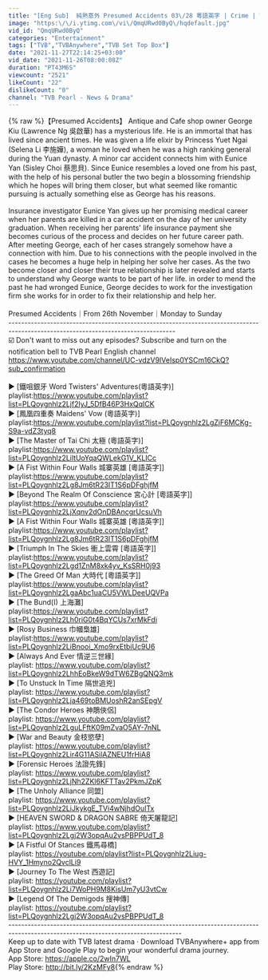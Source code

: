 ```yaml
---
title: "[Eng Sub]  純熟意外 Presumed Accidents 03\/28 粵語英字 | Crime | TVB Drama 2016"
image: "https:\/\/i.ytimg.com\/vi\/QmqURwd0ByQ\/hqdefault.jpg"
vid_id: "QmqURwd0ByQ"
categories: "Entertainment"
tags: ["TVB","TVBAnywhere","TVB Set Top Box"]
date: "2021-11-27T22:14:25+03:00"
vid_date: "2021-11-26T08:00:08Z"
duration: "PT43M6S"
viewcount: "2521"
likeCount: "22"
dislikeCount: "0"
channel: "TVB Pearl - News & Drama"
---
```

{% raw %}【Presumed Accidents】 Antique and Cafe shop owner George Kiu (Lawrence Ng 吳啟華) has a mysterious life. He is an immortal that has lived since ancient times. He was given a life elixir by Princess Yuet Ngai (Selena Li 李施嬅), a woman he loved when he was a high ranking general during the Yuan dynasty. A minor car accident connects him with Eunice Yan (Sisley Choi 蔡思貝). Since Eunice resembles a loved one from his past, with the help of his personal butler the two begin a blossoming friendship which he hopes will bring them closer, but what seemed like romantic pursuing is actually something else as George has his reasons.<br /><br />Insurance investigator Eunice Yan gives up her promising medical career when her parents are killed in a car accident on the day of her university graduation. When receiving her parents' life insurance payment she becomes curious of the process and decides on her future career path. After meeting George, each of her cases strangely somehow have a connection with him. Due to his connections with the people involved in the cases he becomes a huge help in helping her solve her cases. As the two become closer and closer their true relationship is later revealed and starts to understand why George wants to be part of her life. in order to mend the past he had wronged Eunice, George decides to work for the investigation firm she works for in order to fix their relationship and help her.<br /><br />Presumed Accidents｜From 26th November｜Monday to Sunday <br />----------------------------------------------------------------------------------------------------------------------------------<br />☑️ Don't want to miss out any episodes? Subscribe and turn on the notification bell to TVB Pearl English channel <a rel="nofollow" target="blank" href="https://www.youtube.com/channel/UC-vdzV9IVeIsp0YSCm16CkQ?sub_confirmation">https://www.youtube.com/channel/UC-vdzV9IVeIsp0YSCm16CkQ?sub_confirmation</a><br /><br />▶️ [鐵咀銀牙 Word Twisters' Adventures(粵語英字)] <br />playlist:<a rel="nofollow" target="blank" href="https://www.youtube.com/playlist?list=PLQoygnhlz2Ljf2lyJ_5DfB46P3HxQqICK">https://www.youtube.com/playlist?list=PLQoygnhlz2Ljf2lyJ_5DfB46P3HxQqICK</a><br />▶️ [鳳凰四重奏 Maidens' Vow (粵語英字)] <br />playlist:<a rel="nofollow" target="blank" href="https://www.youtube.com/playlist?list=PLQoygnhlz2LgZjF6MCKg-S9a-vdZ3tyq8">https://www.youtube.com/playlist?list=PLQoygnhlz2LgZjF6MCKg-S9a-vdZ3tyq8</a><br />▶️ [The Master of Tai Chi 太極 (粵語英字)] <br />playlist:<a rel="nofollow" target="blank" href="https://www.youtube.com/playlist?list=PLQoygnhlz2LiltUoYqaQWLekG1V_KLICc">https://www.youtube.com/playlist?list=PLQoygnhlz2LiltUoYqaQWLekG1V_KLICc</a><br />▶️ [A Fist Within Four Walls 城寨英雄 [粵語英字]] <br />playlist:<a rel="nofollow" target="blank" href="https://www.youtube.com/playlist?list=PLQoygnhlz2Lg8Jm6tR23IT1S6pDFghjfM">https://www.youtube.com/playlist?list=PLQoygnhlz2Lg8Jm6tR23IT1S6pDFghjfM</a><br />▶️ [Beyond The Realm Of Conscience 宮心計 [粵語英字]] <br />playlist:<a rel="nofollow" target="blank" href="https://www.youtube.com/playlist?list=PLQoygnhlz2LjXqnv2dOnDBAncgrUcsuVh">https://www.youtube.com/playlist?list=PLQoygnhlz2LjXqnv2dOnDBAncgrUcsuVh</a><br />▶️ [A Fist Within Four Walls 城寨英雄 [粵語英字]] <br />playlist:<a rel="nofollow" target="blank" href="https://www.youtube.com/playlist?list=PLQoygnhlz2Lg8Jm6tR23IT1S6pDFghjfM">https://www.youtube.com/playlist?list=PLQoygnhlz2Lg8Jm6tR23IT1S6pDFghjfM</a><br />▶️ [Triumph In The Skies 衝上雲霄 [粵語英字]] <br />playlist:<a rel="nofollow" target="blank" href="https://www.youtube.com/playlist?list=PLQoygnhlz2Lgd1ZnM8xk4yv_KsSRH0j93">https://www.youtube.com/playlist?list=PLQoygnhlz2Lgd1ZnM8xk4yv_KsSRH0j93</a><br />▶️ [The Greed Of Man 大時代 [粵語英字]] <br />playlist:<a rel="nofollow" target="blank" href="https://www.youtube.com/playlist?list=PLQoygnhlz2LgaAbc1uaCU5VWLDeeUQVPa">https://www.youtube.com/playlist?list=PLQoygnhlz2LgaAbc1uaCU5VWLDeeUQVPa</a><br />▶️ [The Bund(I) 上海灘] <br />playlist:<a rel="nofollow" target="blank" href="https://www.youtube.com/playlist?list=PLQoygnhlz2Lh0riG0t4BqYCUs7xrMkFdi">https://www.youtube.com/playlist?list=PLQoygnhlz2Lh0riG0t4BqYCUs7xrMkFdi</a><br />▶️ [Rosy Business 巾幗梟雄] <br />playlist:<a rel="nofollow" target="blank" href="https://www.youtube.com/playlist?list=PLQoygnhlz2LiBnooi_Xmo9rxEtbiUc9U6">https://www.youtube.com/playlist?list=PLQoygnhlz2LiBnooi_Xmo9rxEtbiUc9U6</a><br />▶️ [Always And Ever 情逆三世緣] <br />playlist: <a rel="nofollow" target="blank" href="https://www.youtube.com/playlist?list=PLQoygnhlz2LhhEoBkeW9dTW6ZBgQNQ3mk">https://www.youtube.com/playlist?list=PLQoygnhlz2LhhEoBkeW9dTW6ZBgQNQ3mk</a><br />▶️ [To Unstuck In Time 隔世追兇] <br />playlist: <a rel="nofollow" target="blank" href="https://www.youtube.com/playlist?list=PLQoygnhlz2Lja469toBMUoshR2anSEpgV">https://www.youtube.com/playlist?list=PLQoygnhlz2Lja469toBMUoshR2anSEpgV</a><br />▶️ [The Condor Heroes 神鵰俠侶] <br />playlist: <a rel="nofollow" target="blank" href="https://www.youtube.com/playlist?list=PLQoygnhlz2LguLFftK09mZvaO5AY-7nNL">https://www.youtube.com/playlist?list=PLQoygnhlz2LguLFftK09mZvaO5AY-7nNL</a><br />▶️ [War and Beauty 金枝慾孽] <br />playlist: <a rel="nofollow" target="blank" href="https://www.youtube.com/playlist?list=PLQoygnhlz2Lir4G11ASilAZNEU1frHiA8">https://www.youtube.com/playlist?list=PLQoygnhlz2Lir4G11ASilAZNEU1frHiA8</a><br />▶️ [Forensic Heroes 法證先鋒] <br />playlist: <a rel="nofollow" target="blank" href="https://www.youtube.com/playlist?list=PLQoygnhlz2LjNh2ZKl6KFTTav2PkmJZpK">https://www.youtube.com/playlist?list=PLQoygnhlz2LjNh2ZKl6KFTTav2PkmJZpK</a><br />▶️ [The Unholy Alliance 同盟] <br />playlist: <a rel="nofollow" target="blank" href="https://www.youtube.com/playlist?list=PLQoygnhlz2LiJkykgE_TVi4wNjhdOuITx">https://www.youtube.com/playlist?list=PLQoygnhlz2LiJkykgE_TVi4wNjhdOuITx</a><br />▶️ [HEAVEN SWORD &amp; DRAGON SABRE 倚天屠龍記] <br />playlist: <a rel="nofollow" target="blank" href="https://www.youtube.com/playlist?list=PLQoygnhlz2Lgj2W3opqAu2vsPBPPUdT_8">https://www.youtube.com/playlist?list=PLQoygnhlz2Lgj2W3opqAu2vsPBPPUdT_8</a><br />▶️ [A Fistful Of Stances 鐵馬尋橋] <br />playlist: <a rel="nofollow" target="blank" href="https://youtube.com/playlist?list=PLQoygnhlz2Liug-HVY_1Hmyno2QvclLi9">https://youtube.com/playlist?list=PLQoygnhlz2Liug-HVY_1Hmyno2QvclLi9</a><br />▶️ [Journey To The West 西遊記] <br />playlist: <a rel="nofollow" target="blank" href="https://youtube.com/playlist?list=PLQoygnhlz2Li7WoPH9M8KisUm7yU3vtCw">https://youtube.com/playlist?list=PLQoygnhlz2Li7WoPH9M8KisUm7yU3vtCw</a><br />▶️ [Legend Of The Demigods 搜神傳] <br />playlist: <a rel="nofollow" target="blank" href="https://youtube.com/playlist?list=PLQoygnhlz2Lgj2W3opqAu2vsPBPPUdT_8">https://youtube.com/playlist?list=PLQoygnhlz2Lgj2W3opqAu2vsPBPPUdT_8</a><br />------------------------------------------------------------------------------------------------------------------------------------<br />Keep up to date with TVB latest drama ‧ Download TVBAnywhere+ app from App Store and Google Play to begin your wonderful drama journey. <br />App Store: <a rel="nofollow" target="blank" href="https://apple.co/2wIn7WL">https://apple.co/2wIn7WL</a><br />Play Store: <a rel="nofollow" target="blank" href="http://bit.ly/2KzMFy8">http://bit.ly/2KzMFy8</a>{% endraw %}
